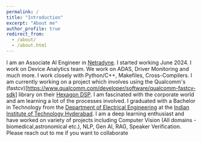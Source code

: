 ```yaml
---
permalink: /
title: "Introduction"
excerpt: "About me"
author_profile: true
redirect_from: 
  - /about/
  - /about.html
---
```




    
I am an Associate AI Engineer in [Netradyne](https://www.netradyne.com/). I started working June 2024. I work on Device Analytics team. We work on ADAS, Driver Monitoring and much more. I work closely with Python/C++, Makefiles, Cross-Compilers. I am currently working on a project which involves using the Qualcomm's (fastcv)[https://www.qualcomm.com/developer/software/qualcomm-fastcv-sdk] library on their [Hexagon DSP](https://en.wikipedia.org/wiki/Qualcomm_Hexagon). I am fascinated with the corporate world and am learning a lot of the processes involved. 
I graduated with a Bachelor in Technology from the [Department of Electrical Engineering](https://ee.iith.ac.in) at the [Indian Institute of Technology Hyderabad](https://iith.ac.in/). I am a deep learning enthusiast and have worked on variety of projects including Computer Vision (All domains - biomedical,astronomical etc.), NLP, Gen AI, RAG, Speaker Verification. Please reach out to me if you want to collaborate




